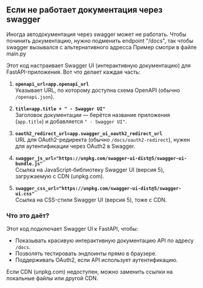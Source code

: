 ## Если не работает документация через swagger
Иногда автодокументация через swagger может не работать.
Чтобы починить документацию, нужно подменить endpoint "/docs", так чтобы swagger вызывался с альтернативного адресса
Пример смотри в файле main.py

Этот код настраивает Swagger UI (интерактивную документацию) для FastAPI-приложения. Вот что делает каждая часть:  

1. **`openapi_url=app.openapi_url`**  
   Указывает URL, по которому доступна схема OpenAPI (обычно `/openapi.json`).  

2. **`title=app.title + " - Swagger UI"`**  
   Заголовок документации — берётся название приложения (`app.title`) и добавляется `" - Swagger UI"`.  

3. **`oauth2_redirect_url=app.swagger_ui_oauth2_redirect_url`**  
   URL для OAuth2-редиректа (обычно `/docs/oauth2-redirect`), нужен для аутентификации через OAuth2 в Swagger.  

4. **`swagger_js_url="https://unpkg.com/swagger-ui-dist@5/swagger-ui-bundle.js"`**  
   Ссылка на JavaScript-библиотеку Swagger UI (версия 5), загружаемую с CDN (unpkg.com).  

5. **`swagger_css_url="https://unpkg.com/swagger-ui-dist@5/swagger-ui.css"`**  
   Ссылка на CSS-стили Swagger UI (версия 5), тоже с CDN.  

### Что это даёт?  
Этот код подключает Swagger UI к FastAPI, чтобы:  
- Показывать красивую интерактивную документацию API по адресу `/docs`.  
- Позволять тестировать эндпоинты прямо в браузере.  
- Поддерживать OAuth2, если API использует аутентификацию.  

Если CDN (unpkg.com) недоступен, можно заменить ссылки на локальные файлы или другой CDN.